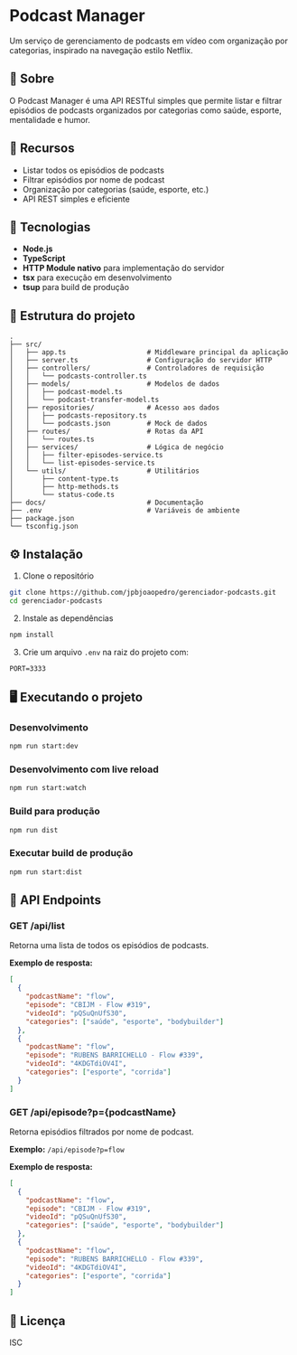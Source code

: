 # Podcast Manager

Um serviço de gerenciamento de podcasts em vídeo com organização por categorias, inspirado na navegação estilo Netflix.

## 📌 Sobre

O Podcast Manager é uma API RESTful simples que permite listar e filtrar episódios de podcasts organizados por categorias como saúde, esporte, mentalidade e humor.

## 🚀 Recursos

- Listar todos os episódios de podcasts
- Filtrar episódios por nome de podcast
- Organização por categorias (saúde, esporte, etc.)
- API REST simples e eficiente

## 🔧 Tecnologias

- **Node.js**
- **TypeScript**
- **HTTP Module nativo** para implementação do servidor
- **tsx** para execução em desenvolvimento
- **tsup** para build de produção

## 📁 Estrutura do projeto

```
.
├── src/
│   ├── app.ts                    # Middleware principal da aplicação
│   ├── server.ts                 # Configuração do servidor HTTP
│   ├── controllers/              # Controladores de requisição
│   │   └── podcasts-controller.ts
│   ├── models/                   # Modelos de dados
│   │   ├── podcast-model.ts
│   │   └── podcast-transfer-model.ts
│   ├── repositories/             # Acesso aos dados
│   │   ├── podcasts-repository.ts
│   │   └── podcasts.json         # Mock de dados
│   ├── routes/                   # Rotas da API
│   │   └── routes.ts
│   ├── services/                 # Lógica de negócio
│   │   ├── filter-episodes-service.ts
│   │   └── list-episodes-service.ts
│   └── utils/                    # Utilitários
│       ├── content-type.ts
│       ├── http-methods.ts
│       └── status-code.ts
├── docs/                         # Documentação
├── .env                          # Variáveis de ambiente
├── package.json
└── tsconfig.json
```

## ⚙️ Instalação

1. Clone o repositório
```bash
git clone https://github.com/jpbjoaopedro/gerenciador-podcasts.git
cd gerenciador-podcasts
```

2. Instale as dependências
```bash
npm install
```

3. Crie um arquivo `.env` na raiz do projeto com:
```
PORT=3333
```

## 🖥️ Executando o projeto

### Desenvolvimento
```bash
npm run start:dev
```

### Desenvolvimento com live reload
```bash
npm run start:watch
```

### Build para produção
```bash
npm run dist
```

### Executar build de produção
```bash
npm run start:dist
```

## 📡 API Endpoints

### GET /api/list
Retorna uma lista de todos os episódios de podcasts.

**Exemplo de resposta:**
```json
[
  {
    "podcastName": "flow",
    "episode": "CBIJM - Flow #319",
    "videoId": "pQSuQnUfS30",
    "categories": ["saúde", "esporte", "bodybuilder"]
  },
  {
    "podcastName": "flow",
    "episode": "RUBENS BARRICHELLO - Flow #339",
    "videoId": "4KDGTdiOV4I",
    "categories": ["esporte", "corrida"]
  }
]
```

### GET /api/episode?p={podcastName}
Retorna episódios filtrados por nome de podcast.

**Exemplo:** `/api/episode?p=flow`

**Exemplo de resposta:**
```json
[
  {
    "podcastName": "flow",
    "episode": "CBIJM - Flow #319",
    "videoId": "pQSuQnUfS30",
    "categories": ["saúde", "esporte", "bodybuilder"]
  },
  {
    "podcastName": "flow",
    "episode": "RUBENS BARRICHELLO - Flow #339",
    "videoId": "4KDGTdiOV4I",
    "categories": ["esporte", "corrida"]
  }
]
```

## 📝 Licença

ISC